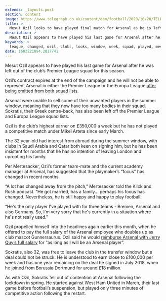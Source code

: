 ```yaml
--- 
extends: _layouts.post 
section: content 
image: https://www.telegraph.co.uk/content/dam/football/2020/10/20/TELEMMGLPICT000233459340_trans_NvBQzQNjv4Bq2eVYMHBu5lTsf1ovn6doOkxjxcOuZ_BdGW6bZwz4XOM.jpeg?impolicy=logo-overlay 
title: > 
  Mesut Ozil looks to have played final match for Arsenal as he is left out of squad for Premier League and Europe 
description: > 
  Mesut Ozil appears to have played his last game for Arsenal after he was left out of the club’s Premier League squad for this season.Ozil’s contract expires at the end of the campaign and he will not be able to represent Arsenal in either the Premier League or the Europa League after being omitted from both squad lists.Sokratis, their Greek centre-back, has also been left off the Premier League and Europa League squad lists.Ozil is the club’s highest earner on £350,000 a week but he has not played a competitive match under Mikel Arteta since early March.Ozil said he would reimburse Arsenal with Jerry Quy’s full salary for “as long as I will be an Arsenal player”. 
keywords: > 
  league, changed, ozil, clubs, looks, window, week, squad, played, mesut, arsenal, match, final, left, premier 
date: 1603221894.2017741 
--- 
```

<div><p>Mesut Ozil appears to have played his last game for Arsenal after he was left out of the club&#8217;s Premier League squad for this season.</p>
<p>Ozil&#8217;s contract expires at the end of the campaign and he will not be able to represent Arsenal in either the Premier League or the Europa League <a href="https://www.telegraph.co.uk/football/2020/10/07/mesut-ozil-left-arsenals-europa-league-squad-exile-continues/">after being omitted from both squad lists</a>.</p>
<p>Arsenal were unable to sell some of their unwanted players in the summer window, meaning that they now have too many bodies in their squad. Sokratis, their Greek centre-back, has also been left off the Premier League and Europa League squad lists.</p>
<p>Ozil is the club&#8217;s highest earner on &#163;350,000 a week but he has not played a competitive match under Mikel Arteta since early March.</p>
<p>The 32 year-old had interest from abroad during the summer window, with clubs in Saudi Arabia and Qatar both keen on signing him, but he has been insistent for months that he has no intention of leaving London and uprooting his family.</p>
<p>Per Mertesacker, Ozil&#8217;s former team-mate and the current academy manager at Arsenal, has suggested that the playmaker&#8217;s &#8220;focus&#8221; has changed in recent months.</p>
<p>&#8220;A lot has changed away from the pitch,&#8221; Mertesacker told the Klick and Rush podcast. &#8220;He got married, has a family... perhaps his focus has changed. Nevertheless, he is still happy and happy to play football.</p>
<p>&#8220;He's the only player I've played with for three teams - Bremen, Arsenal and also Germany. So, I'm very sorry that he's currently in a situation where he's not really used.&#8221;</p>
<p>Ozil propelled himself into the headlines again earlier this month, when he offered to pay the full salary of the Arsenal employee who doubles up as club mascot Gunnersaurus. Ozil said he would <a href="https://www.telegraph.co.uk/football/2020/10/06/mesut-ozil-rides-gunnersaurus-rescue-offer-pay-jerry-quys-wages/">reimburse Arsenal with Jerry Quy&#8217;s full salary</a> for &#8220;as long as I will be an Arsenal player&#8221;.</p>
<p>Sokratis, also 32, was free to leave the club in the transfer window but a deal could not be struck. He is understood to earn close to &#163;100,000 per week and has one year remaining on&#160;the deal he signed in July 2018, when he joined from Borussia Dortmund for around &#163;18 million.</p>
<p>As with Ozil, Sokratis fell out of contention at Arsenal following the lockdown in spring. He started against West Ham United in March, their last game before football&#8217;s suspension, but played only three minutes of competitive action following the restart.</p>
</div>
